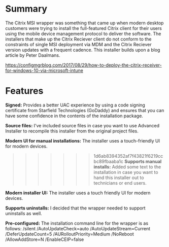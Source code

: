 # Summary
The Citrix MSI wrapper was something that came up when modern desktop customers were trying to install the full-featured Citrix client for their users using the mobile device management protocol to deliver the software. The installers that make up the Citrix Reciever client do not conform to the constraints of single MSI deployment via MDM and the Citrix Reciever version updates with a frequent cadence. This installer builds upon a blog article by Peter Daalmans.

https://configmgrblog.com/2017/08/29/how-to-deploy-the-citrix-receiver-for-windows-10-via-microsoft-intune

# Features

**Signed:**
Provides a better UAC experience by using a code signing certificate from Starfield Technologies (GoDaddy) and ensures that you can have some confidence in the contents of the installation package.

**Source files:**
I've included source files in case you want to use Advanced Installer to recompile this installer from the original project files.

**Modern UI for manual installations:**
The installer uses a touch-friendly UI for modern devices.

>>>>>>> 1d6ab8394352af7f43821f6219ccbc89fbaaba1c
**Supports manual installs:**
Added some text to the installation in case you want to hand this installer out to technicians or end users.

**Modern installer UI:**
The installer uses a touch friendly UI for modern devices.

**Supports uninstalls:**
I decided that the wrapper needed to support uninstalls as well.

**Pre-configured:**
The installation command line for the wrapper is as follows:
/silent /AutoUpdateCheck=auto /AutoUpdateStream=Current /DeferUpdateCount=5 /AURolloutPriority=Medium /NoReboot /AllowAddStore=N /EnableCEIP=false

